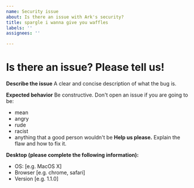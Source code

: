 ```yaml
---
name: Security issue
about: Is there an issue with Ark's security?
title: spargle i wanna give you waffles
labels: ''
assignees: ''

---
```


# Is there an issue? Please tell us!
**Describe the issue**
A clear and concise description of what the bug is.

**Expected behavior**
Be constructive. Don't open an issue if you are going to be:
- mean
- angry
- rude
- racist
- anything that a good person wouldn't be
**Help us please.**
Explain the flaw and how to fix it.

**Desktop (please complete the following information):**
 - OS: [e.g. MacOS X]
 - Browser [e.g. chrome, safari]
 - Version [e.g. 1.1.0]
